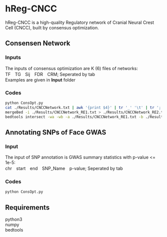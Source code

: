 # hReg-CNCC
hReg-CNCC is a high-quality Regulatory network of Cranial Neural Crest Cell (CNCC), built by consensus optimization.<br>

## Consensen Network
### Inputs
The inputs of consensus optimization are K (6) files of networks:<br>
TF　TG　Sij　FDR　CRM; Seperated by tab<br>
Examples are given in **Input** folder
### Codes
```bash
python ConsOpt.py
cat ./Results/CNCCNetwork.txt | awk '{print $4}' | tr '_' '\t' | tr ';' '\n' | sortBed > ./Results/CNCCNetwork_RE1.txt
mergeBed -i ./Results/CNCCNetwork_RE1.txt > ./Results/CNCCNetwork_RE2.txt
bedtools intersect -wa -wb -a ./Results/CNCCNetwork_RE1.txt -b ./Results/CNCCNetwork_RE2.txt | awk '{print $1"_"$2"_"$3"\t"$4"_"$5"_"$6}' > ./Results/CNCCNetwork_RE1_RE2.txt
```
## Annotating SNPs of Face GWAS
### Input
The input of SNP annotation is GWAS summary statistics with p-value <= 1e-5:<br>
chr　start　end　SNP_Name　p-value; Seperated by tab<br>
### Codes
```bash
python ConsOpt.py
```
## Requirements
python3 <br>
numpy <br>
bedtools <br>

